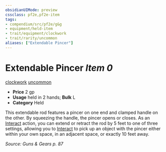 ```yaml
---
obsidianUIMode: preview
cssclass: pf2e,pf2e-item
tags:
- compendium/src/pf2e/g&g
- equipment/held-item
- trait/equipment/clockwork
- trait/rarity/uncommon
aliases: ["Extendable Pincer"]
---
```

# Extendable Pincer *Item 0*  
[clockwork](clockwork-g-g.md)  [uncommon](uncommon.md)  

- **Price** 2 gp
- **Usage** held in 2 hands; **Bulk** L
- **Category** Held

This extendable rod features a pincer on one end and clamped handle on the other. By squeezing the handle, the pincer opens or closes. As an [Interact](interact.md) action, you can extend or retract the rod by 5 feet to one of three settings, allowing you to [Interact](interact.md) to pick up an object with the pincer either within your own space, in an adjacent space, or exactly 10 feet away.

*Source: Guns & Gears p. 87*